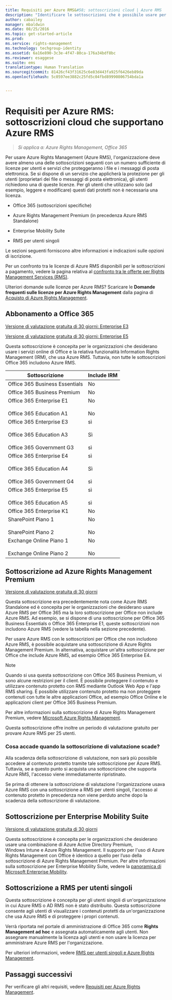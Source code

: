 ```yaml
---
title: Requisiti per Azure RMS&#58; sottoscrizioni cloud | Azure RMS
description: "Identificare le sottoscrizioni che è possibile usare per distribuire Azure Rights Management (Azure RMS) nell'organizzazione."
author: cabailey
manager: mbaldwin
ms.date: 08/25/2016
ms.topic: get-started-article
ms.prod: 
ms.service: rights-management
ms.technology: techgroup-identity
ms.assetid: 6a16e890-3c3e-4f47-80ca-176a34bdf8bc
ms.reviewer: esaggese
ms.suite: ems
translationtype: Human Translation
ms.sourcegitcommit: 81426cf43f31625c6e83d443fa925f6426eb89da
ms.openlocfilehash: 5c0597ee3882c25fd5c04fbd89990806754bda1a


---
```



# Requisiti per Azure RMS: sottoscrizioni cloud che supportano Azure RMS

>*Si applica a: Azure Rights Management, Office 365*

Per usare Azure Rights Management (Azure RMS), l'organizzazione deve avere almeno una delle sottoscrizioni seguenti con un numero sufficiente di licenze per utenti e servizi che proteggeranno i file e i messaggi di posta elettronica. Se si dispone di un servizio che applicherà la protezione per gli utenti (proprietari dei file o messaggi di posta elettronica), gli utenti richiedono una di queste licenze. Per gli utenti che utilizzano solo (ad esempio, leggere e modificare) questi dati protetti non è necessaria una licenza.

-   Office 365 (sottoscrizioni specifiche)

-   Azure Rights Management Premium (in precedenza Azure RMS Standalone)

-   Enterprise Mobility Suite

-   RMS per utenti singoli

Le sezioni seguenti forniscono altre informazioni e indicazioni sulle opzioni di iscrizione.

Per un confronto tra le licenze di Azure RMS disponibili per le sottoscrizioni a pagamento, vedere la pagina relativa al [confronto tra le offerte per Rights Management Services (RMS)](http://technet.microsoft.com/dn858608).

Ulteriori domande sulle licenze per Azure RMS? Scaricare le **Domande frequenti sulle licenze per Azure Rights Management** dalla pagina di [Acquisto di Azure Rights Management](https://www.microsoft.com/en-us/server-cloud/products/azure-rights-management/Purchasing.aspx). 

## Abbonamento a Office 365
[Versione di valutazione gratuita di 30 giorni: Enterprise E3](http://go.microsoft.com/fwlink/p/?LinkID=403802)

[Versione di valutazione gratuita di 30 giorni: Enterprise E5](https://go.microsoft.com/fwlink/p/?LinkID=698279)

Questa sottoscrizione è concepita per le organizzazioni che desiderano usare i servizi online di Office e la relativa funzionalità Information Rights Management (IRM), che usa Azure RMS. Tuttavia, non tutte le sottoscrizioni Office 365 includono Azure RMS.

Sottoscrizione  |Include IRM 
------------- | ------------- |
Office 365 Business Essentials|No|
Office 365 Business Premium|No|
Office 365 Enterprise E1 <br /><br /> Office 365 Education A1|No <br /><br /> No|
Office 365 Enterprise E3 <br /><br /> Office 365 Education A3 <br /><br /> Office 365 Government G3|sì <br /><br /> Sì <br /><br /> sì|
Office 365 Enterprise E4 <br /><br /> Office 365 Education A4 <br /><br /> Office 365 Government G4|sì <br /><br /> Sì <br /><br /> sì|
Office 365 Enterprise E5 <br /><br /> Office 365 Education A5|sì <br /><br /> sì|
Office 365 Enterprise K1|No|
SharePoint Piano 1 <br /><br /> SharePoint Piano 2|No <br /><br /> No|
Exchange Online Piano 1 <br /><br /> Exchange Online Piano 2|No <br /><br /> No|


## Sottoscrizione ad Azure Rights Management Premium
[Versione di valutazione gratuita di 30 giorni](https://portal.microsoftonline.com/Signup/MainSignUp15.aspx?&amp;OfferId=A43415D3-404C-4df3-B31B-AAD28118A778&amp;dl=RIGHTSMANAGEMENT&amp;ali=1)

Questa sottoscrizione era precedentemente nota come Azure RMS Standalone ed è concepita per le organizzazioni che desiderano usare Azure RMS per Office 365 ma la loro sottoscrizione per Office non include Azure RMS. Ad esempio, se si dispone di una sottoscrizione per Office 365 Business Essentials o Office 365 Enterprise E1, queste sottoscrizioni non includono Azure RMS (vedere la tabella nella sezione precedente). 

Per usare Azure RMS con le sottoscrizioni per Office che non includono Azure RMS, è possibile acquistare una sottoscrizione di Azure Rights Management Premium. In alternativa, acquistare un'altra sottoscrizione per Office che include Azure RMS, ad esempio Office 365 Enterprise E4.

> [!NOTE]
> Quando si usa questa sottoscrizione con Office 365 Business Premium, vi sono alcune restrizioni per il client. È possibile proteggere il contenuto e utilizzare contenuto protetto con RMS mediante Outlook Web App e l'app RMS sharing. È possibile utilizzare contenuto protetto ma non proteggere contenuti con tutte le altre applicazioni Office, ad esempio Office Online e le applicazioni client per Office 365 Business Premium.

Per altre informazioni sulla sottoscrizione di Azure Rights Management Premium, vedere [Microsoft Azure Rights Management](http://products.office.com/business/microsoft-azure-rights-management).

Questa sottoscrizione offre inoltre un periodo di valutazione gratuito per provare Azure RMS per 25 utenti. 

### Cosa accade quando la sottoscrizione di valutazione scade?
Alla scadenza della sottoscrizione di valutazione, non sarà più possibile accedere al contenuto protetto tramite tale sottoscrizione per Azure RMS. Tuttavia, se a questo punto si acquista una sottoscrizione che supporta Azure RMS, l'accesso viene immediatamente ripristinato.

Se prima di ottenere la sottoscrizione di valutazione l'organizzazione usava Azure RMS con una sottoscrizione a RMS per utenti singoli, l'accesso al contenuto protetto in precedenza non viene perduto anche dopo la scadenza della sottoscrizione di valutazione.

## Sottoscrizione per Enterprise Mobility Suite
[Versione di valutazione gratuita di 30 giorni](https://portal.office.com/Signup/Signup.aspx?OfferId=2E63A04D-BE0B-4A0F-A8CF-407C1C299221&dl=EMS)

Questa sottoscrizione è concepita per le organizzazioni che desiderano usare una combinazione di Azure Active Directory Premium, Windows Intune e Azure Rights Management. Il supporto per l'uso di Azure Rights Management con Office è identico a quello per l’uso della sottoscrizione di Azure Rights Management Premium. Per altre informazioni sulla sottoscrizione per Enterprise Mobility Suite, vedere la [panoramica di Microsoft Enterprise Mobility](http://go.microsoft.com/fwlink/?LinkId=615386).

## Sottoscrizione a RMS per utenti singoli
Questa sottoscrizione è concepita per gli utenti singoli di un'organizzazione in cui Azure RMS o AD RMS non è stato distribuito. Questa sottoscrizione consente agli utenti di visualizzare i contenuti protetti da un'organizzazione che usa Azure RMS e di proteggere i propri contenuti.

Verrà riportata nel portale di amministrazione di Office 365 come **Rights Management ad hoc** e assegnata automaticamente agli utenti. Non assegnare manualmente la licenza agli utenti e non usare la licenza per amministrare Azure RMS per l'organizzazione. 

Per ulteriori informazioni, vedere [RMS per utenti singoli e Azure Rights Management](../understand-explore/rms-for-individuals.md).

## Passaggi successivi
Per verificare gli altri requisiti, vedere [Requisiti per Azure Rights Management](requirements-azure-rms.md).


<!--HONumber=Aug16_HO4-->


